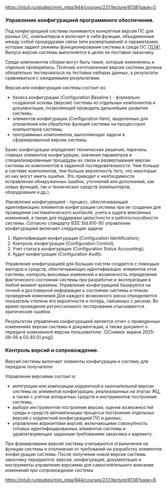 https://intuit.ru/studies/mini_mba/944/courses/237/lecture/6138?page=5
### Управление конфигурацией программного обеспечения. 

Под _конфигурацией системы_ понимается конкретная версия ПС для разных ОС, компьютеров и включает в себя функции, объединенные между собой процедурами связи (или развертывания) и параметрами, которые задают режимы функционирования системы в среде ОС [[11.14](https://intuit.ru/studies/mini_mba/944/courses/237/literature#literature.11.14)]. Выпуск версии системы выполняется в целях ее поставки заказчику.

Среди компонентов сборки могут быть такие, которые изменялись и отдельно проверялись. Поэтому изготовленная версия системы должна обязательно тестироваться на тестовых наборах данных, а результаты сравниваться с ожидаемыми результатами.

Версия или конфигурация системы состоит из:

- базиса конфигурации (Configuration Baseline ) - формально созданной основы (версии) системы из отдельных компонентов и документации, позволяющей проводить дальнейшее развитие системы;
- элементов конфигурации (Configuration Item), выделенных для управления или обработки функций системы на процессорах компьютеров системы;
- программных компонентов, выполняющих задачи в сформированной версии системы.

Базис конфигурации определяет технические решения, перечень главных элементов конфигурации, значения параметров и специализированные процедуры их связи и развертывания версии системы из компонентов в заданной последовательности. Чем больше в системе компонентов, тем больше вероятность того, что некоторые из них могут иметь ошибки. Это приводит к необходимости исправления обнаруженных ошибок, уточнений или дополнений, как новых функций, так и технических средств (компьютеров, оборудования и др.).

_Управление конфигурацией_ - процесс, обеспечивающий идентификацию элементов конфигурации системы при ее создании для проведения систематического контроля, учета и аудита внесенных изменений, а также для поддержки целостности и работоспособности системы. Согласно стандарту IEEE Std.610-90 управление конфигурацией включает следующие задачи:

1. Идентификация конфигурации (Configuration Identification);
2. Контроль конфигурации (Configuration Control);
3. Учет статуса конфигурации (Configuration Status Accounting);
4. Аудит конфигурации (Configuration Audit).

Управление конфигурацией для больших систем создается с помощью методов и средств, обеспечивающих идентификацию элементов этой системы, контроль вносимых изменений и возможность определения фактического состояния системы при разработке и эксплуатации в любой момент времени. Управление конфигурацией базируется на точной и достоверной информации о состоянии системы и планах проведения изменений.Для каждого возможного риска определяется показатель степени его вероятности и потерь, связанных с риском. Во время проведения регрессионного тестирования отыскиваются критические ошибки.

Результатом управления конфигурацией является отчет о проведенных изменениях версии системы и документации, а также документ о передаче измененной версии пользователю.
![[Снимок экрана 2025-08-06 в 03.40.01.png]]

### Контроль версий и сопровождение.
Версия системы включает элементы конфигурации и систему для передачи получателю

Управление версиями состоит в:
- _интеграции или композиции_ корректной и окончательной версии системы из элементов конфигурации, реализованных на этапах ЖЦ, а также с учетом аппаратных средств и инструментов построения системы;
- _выборе инструментов_ построения версии, оценке возможностей среды и средств автоматизации процесса построения отдельных версий с корректной конфигурацией ПО и данных;
- _управление вариантами версий_, включающими совокупность готовых идентифицированных элементов системы и удовлетворяющих заданным требованиям заказчика к варианту.

При формировании версий системы учитываются ограничения на функции системы и отклонения от требований на разработку элементов конфигурации системы. После получения новой версии системы заказчику передаются: версия, конфигурация, документация и инструменты управления версиями для самостоятельного внесения изменений при сопровождении системы

https://intuit.ru/studies/mini_mba/944/courses/237/lecture/6138?page=6